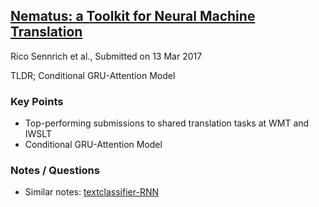 ## [Nematus: a Toolkit for Neural Machine Translation](https://arxiv.org/pdf/1703.04357.pdf)
Rico Sennrich et al., Submitted on 13 Mar 2017

TLDR; Conditional GRU-Attention Model

### Key Points
* Top-performing submissions to shared translation tasks at WMT and IWSLT
* Conditional GRU-Attention Model

### Notes / Questions
* Similar notes: [textclassifier-RNN](https://richliao.github.io/supervised/classification/2016/12/26/textclassifier-RNN/)
